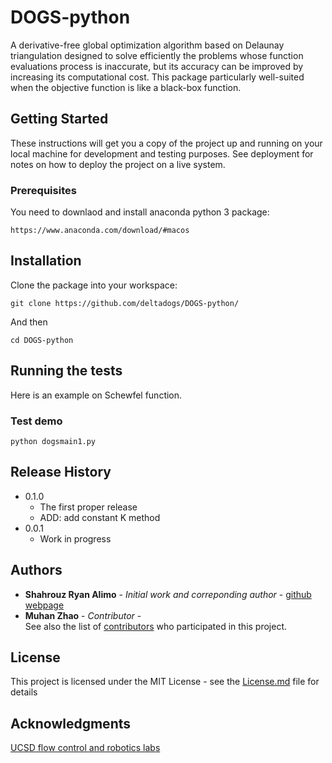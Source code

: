 # DOGS-python

A derivative-free global optimization algorithm based on Delaunay triangulation designed to solve efficiently the problems whose function evaluations process is inaccurate, but its accuracy can be improved by increasing its computational cost. This package particularly well-suited when the objective function is like a black-box function.

## Getting Started

These instructions will get you a copy of the project up and running on your local machine for development and testing purposes. See deployment for notes on how to deploy the project on a live system.

### Prerequisites
You need to downlaod and install anaconda python 3 package:

```
https://www.anaconda.com/download/#macos
```

## Installation
Clone the package into your workspace:

```
git clone https://github.com/deltadogs/DOGS-python/
```

And then 

```
cd DOGS-python
```


## Running the tests

Here is an example on Schewfel function. 

### Test demo


```
python dogsmain1.py
```

## Release History


* 0.1.0
    * The first proper release
    * ADD: add constant K method 
* 0.0.1
    * Work in progress


## Authors

* **Shahrouz Ryan Alimo** - *Initial work and correponding author* - [github](https://github.com/salimoha) [webpage](https://acsweb.ucsd.edu/~salimoha/)
* **Muhan Zhao** - *Contributor* -  
See also the list of [contributors](https://github.com/your/project/contributors) who participated in this project.

## License

This project is licensed under the MIT License - see the [License.md](License.md) file for details

## Acknowledgments

[UCSD flow control and robotics labs](https://www.ucsdrobotics.org/derivative-free-optimization) 




